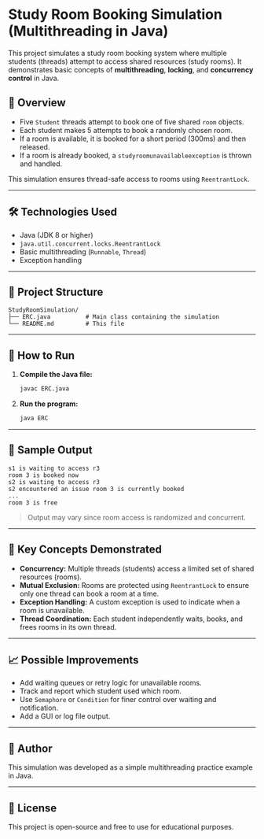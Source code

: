 # Study Room Booking Simulation (Multithreading in Java)

This project simulates a study room booking system where multiple students (threads) attempt to access shared resources (study rooms). It demonstrates basic concepts of **multithreading**, **locking**, and **concurrency control** in Java.

## 🧠 Overview

- Five `Student` threads attempt to book one of five shared `room` objects.
- Each student makes 5 attempts to book a randomly chosen room.
- If a room is available, it is booked for a short period (300ms) and then released.
- If a room is already booked, a `studyroomunavailableexception` is thrown and handled.

This simulation ensures thread-safe access to rooms using `ReentrantLock`.

---

## 🛠 Technologies Used

- Java (JDK 8 or higher)
- `java.util.concurrent.locks.ReentrantLock`
- Basic multithreading (`Runnable`, `Thread`)
- Exception handling

---

## 📁 Project Structure

```
StudyRoomSimulation/
├── ERC.java          # Main class containing the simulation
└── README.md         # This file
```

---

## 🚀 How to Run

1. **Compile the Java file:**
   ```bash
   javac ERC.java
   ```

2. **Run the program:**
   ```bash
   java ERC
   ```

---

## 🔄 Sample Output

```
s1 is waiting to access r3
room 3 is booked now
s2 is waiting to access r3
s2 encountered an issue room 3 is currently booked
...
room 3 is free
```

> Output may vary since room access is randomized and concurrent.

---

## 📌 Key Concepts Demonstrated

- **Concurrency:** Multiple threads (students) access a limited set of shared resources (rooms).
- **Mutual Exclusion:** Rooms are protected using `ReentrantLock` to ensure only one thread can book a room at a time.
- **Exception Handling:** A custom exception is used to indicate when a room is unavailable.
- **Thread Coordination:** Each student independently waits, books, and frees rooms in its own thread.

---

## 📈 Possible Improvements

- Add waiting queues or retry logic for unavailable rooms.
- Track and report which student used which room.
- Use `Semaphore` or `Condition` for finer control over waiting and notification.
- Add a GUI or log file output.

---

## 👤 Author

This simulation was developed as a simple multithreading practice example in Java.

---

## 📜 License

This project is open-source and free to use for educational purposes.
